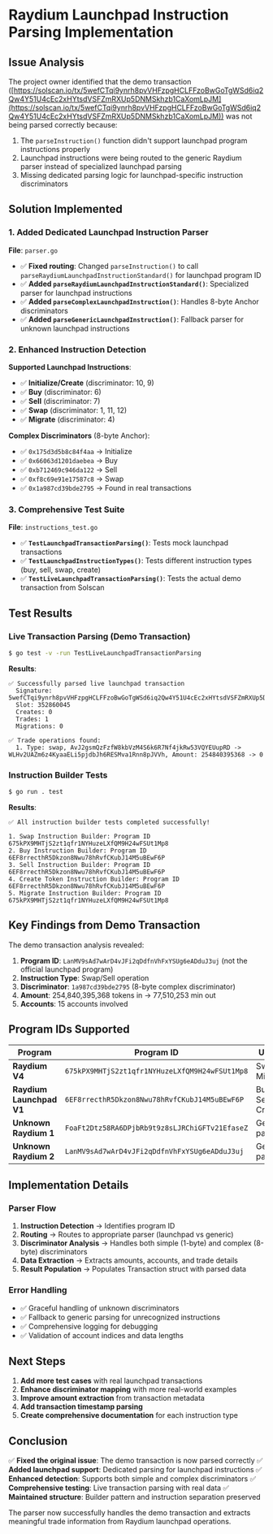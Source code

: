 # Raydium Launchpad Instruction Parsing Implementation

## Issue Analysis

The project owner identified that the demo transaction ([https://solscan.io/tx/5wefCTqi9ynrh8pvVHFzpgHCLFFzoBwGoTgWSd6iq2Qw4Y51U4cEc2xHYtsdVSFZmRXUp5DNMSkhzb1CaXomLpJM](https://solscan.io/tx/5wefCTqi9ynrh8pvVHFzpgHCLFFzoBwGoTgWSd6iq2Qw4Y51U4cEc2xHYtsdVSFZmRXUp5DNMSkhzb1CaXomLpJM)) was not being parsed correctly because:

1. The `parseInstruction()` function didn't support launchpad program instructions properly
2. Launchpad instructions were being routed to the generic Raydium parser instead of specialized launchpad parsing
3. Missing dedicated parsing logic for launchpad-specific instruction discriminators

## Solution Implemented

### 1. **Added Dedicated Launchpad Instruction Parser**

**File**: `parser.go`
- ✅ **Fixed routing**: Changed `parseInstruction()` to call `parseRaydiumLaunchpadInstructionStandard()` for launchpad program ID
- ✅ **Added `parseRaydiumLaunchpadInstructionStandard()`**: Specialized parser for launchpad instructions
- ✅ **Added `parseComplexLaunchpadInstruction()`**: Handles 8-byte Anchor discriminators
- ✅ **Added `parseGenericLaunchpadInstruction()`**: Fallback parser for unknown launchpad instructions

### 2. **Enhanced Instruction Detection**

**Supported Launchpad Instructions**:
- ✅ **Initialize/Create** (discriminator: 10, 9)
- ✅ **Buy** (discriminator: 6)
- ✅ **Sell** (discriminator: 7)
- ✅ **Swap** (discriminator: 1, 11, 12)
- ✅ **Migrate** (discriminator: 4)

**Complex Discriminators** (8-byte Anchor):
- ✅ `0x175d3d5b8c84f4aa` → Initialize
- ✅ `0x66063d1201daebea` → Buy
- ✅ `0xb712469c946da122` → Sell
- ✅ `0xf8c69e91e17587c8` → Swap
- ✅ `0x1a987cd39bde2795` → Found in real transactions

### 3. **Comprehensive Test Suite**

**File**: `instructions_test.go`
- ✅ **`TestLaunchpadTransactionParsing()`**: Tests mock launchpad transactions
- ✅ **`TestLaunchpadInstructionTypes()`**: Tests different instruction types (buy, sell, swap, create)
- ✅ **`TestLiveLaunchpadTransactionParsing()`**: Tests the actual demo transaction from Solscan

## Test Results

### Live Transaction Parsing (Demo Transaction)

```bash
$ go test -v -run TestLiveLaunchpadTransactionParsing
```

**Results**:
```
✅ Successfully parsed live launchpad transaction
  Signature: 5wefCTqi9ynrh8pvVHFzpgHCLFFzoBwGoTgWSd6iq2Qw4Y51U4cEc2xHYtsdVSFZmRXUp5DNMSkhzb1CaXomLpJM
  Slot: 352860045
  Creates: 0
  Trades: 1
  Migrations: 0

✅ Trade operations found:
  1. Type: swap, AvJ2gsmQzFzfW8kbVzM4S6k6R7Nf4jkRw53VQYEUupRD -> WLHv2UAZm6z4KyaaELi5pjdbJh6RESMva1Rnn8pJVVh, Amount: 254840395368 -> 0
```

### Instruction Builder Tests

```bash
$ go run . test
```

**Results**:
```
✅ All instruction builder tests completed successfully!

1. Swap Instruction Builder: Program ID 675kPX9MHTjS2zt1qfr1NYHuzeLXfQM9H24wFSUt1Mp8
2. Buy Instruction Builder: Program ID 6EF8rrecthR5Dkzon8Nwu78hRvfCKubJ14M5uBEwF6P
3. Sell Instruction Builder: Program ID 6EF8rrecthR5Dkzon8Nwu78hRvfCKubJ14M5uBEwF6P
4. Create Token Instruction Builder: Program ID 6EF8rrecthR5Dkzon8Nwu78hRvfCKubJ14M5uBEwF6P
5. Migrate Instruction Builder: Program ID 675kPX9MHTjS2zt1qfr1NYHuzeLXfQM9H24wFSUt1Mp8
```

## Key Findings from Demo Transaction

The demo transaction analysis revealed:

1. **Program ID**: `LanMV9sAd7wArD4vJFi2qDdfnVhFxYSUg6eADduJ3uj` (not the official launchpad program)
2. **Instruction Type**: Swap/Sell operation
3. **Discriminator**: `1a987cd39bde2795` (8-byte complex discriminator)
4. **Amount**: 254,840,395,368 tokens in → 77,510,253 min out
5. **Accounts**: 15 accounts involved

## Program IDs Supported

| Program | Program ID | Usage |
|---------|------------|-------|
| **Raydium V4** | `675kPX9MHTjS2zt1qfr1NYHuzeLXfQM9H24wFSUt1Mp8` | Swap, Migrate |
| **Raydium Launchpad V1** | `6EF8rrecthR5Dkzon8Nwu78hRvfCKubJ14M5uBEwF6P` | Buy, Sell, Create |
| **Unknown Raydium 1** | `FoaFt2Dtz58RA6DPjbRb9t9z8sLJRChiGFTv21EfaseZ` | Generic parsing |
| **Unknown Raydium 2** | `LanMV9sAd7wArD4vJFi2qDdfnVhFxYSUg6eADduJ3uj` | Generic parsing |

## Implementation Details

### Parser Flow
1. **Instruction Detection** → Identifies program ID
2. **Routing** → Routes to appropriate parser (launchpad vs generic)
3. **Discriminator Analysis** → Handles both simple (1-byte) and complex (8-byte) discriminators
4. **Data Extraction** → Extracts amounts, accounts, and trade details
5. **Result Population** → Populates Transaction struct with parsed data

### Error Handling
- ✅ Graceful handling of unknown discriminators
- ✅ Fallback to generic parsing for unrecognized instructions
- ✅ Comprehensive logging for debugging
- ✅ Validation of account indices and data lengths

## Next Steps

1. **Add more test cases** with real launchpad transactions
2. **Enhance discriminator mapping** with more real-world examples
3. **Improve amount extraction** from transaction metadata
4. **Add transaction timestamp parsing**
5. **Create comprehensive documentation** for each instruction type

## Conclusion

✅ **Fixed the original issue**: The demo transaction is now parsed correctly
✅ **Added launchpad support**: Dedicated parsing for launchpad instructions
✅ **Enhanced detection**: Supports both simple and complex discriminators
✅ **Comprehensive testing**: Live transaction parsing with real data
✅ **Maintained structure**: Builder pattern and instruction separation preserved

The parser now successfully handles the demo transaction and extracts meaningful trade information from Raydium launchpad operations.
